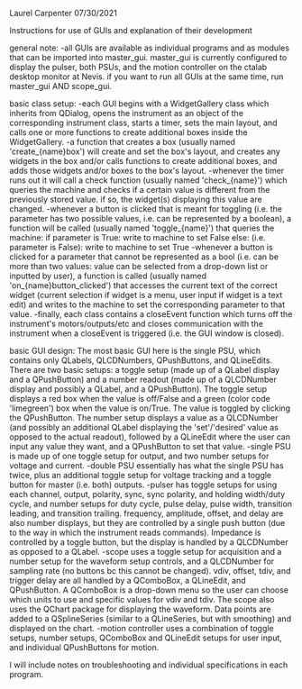 Laurel Carpenter
07/30/2021

Instructions for use of GUIs and explanation of their development

general note:
-all GUIs are available as individual programs and as modules that can be
imported into master_gui. master_gui is currently configured to display the
pulser, both PSUs, and the motion controller on the ctalab desktop monitor at
Nevis. if you want to run all GUIs at the same time, run master_gui AND
scope_gui.

basic class setup:
-each GUI begins with a WidgetGallery class which inherits from QDialog, opens
the instrument as an object of the corresponding instrument class, starts a
timer, sets the main layout, and calls one or more functions to create
additional boxes inside the WidgetGallery.
-a function that creates a box (usually named 'create_{name}box') will create
and set the box's layout, and creates any widgets in the box and/or calls
functions to create additional boxes, and adds those widgets and/or boxes to the
 box's layout.
-whenever the timer runs out it will call a check function (usually named
'check_{name}') which queries the machine and checks if a certain value is
different from the previously stored value. if so, the widget(s) displaying
this value are changed.
-whenever a button is clicked that is meant for toggling (i.e. the parameter has
 two possible values, i.e. can be represented by a boolean), a function will be
called (usually named 'toggle_{name}') that queries the machine:
  if parameter is True:
    write to machine to set False
  else: (i.e. parameter is False):
    write to machine to set True
-whenever a button is clicked for a parameter that cannot be represented as a
bool (i.e. can be more than two values: value can be selected from a drop-down
list or inputted by user), a function is called (usually named
'on_{name}button_clicked') that accesses the current text of the correct widget
(current selection if widget is a menu, user input if widget is a text edit) and
 writes to the machine to set the corresponding parameter to that value.
-finally, each class contains a closeEvent function which turns off the
instrument's motors/outputs/etc and closes communication with the instrument
when a closeEvent is triggered (i.e. the GUI window is closed).

basic GUI design:
The most basic GUI here is the single PSU, which contains only QLabels,
QLCDNumbers, QPushButtons, and QLineEdits. There are two basic setups: a
toggle setup (made up of a QLabel display and a QPushButton) and a number
readout (made up of a QLCDNumber display and possibly a QLabel, and a
QPushButton).
The toggle setup displays a red box when the value is off/False and a green
(color code 'limegreen') box when the value is on/True. The value is toggled
by clicking the QPushButton.
The number setup displays a value as a QLCDNumber (and possibly an additional
QLabel displaying the 'set'/'desired' value as opposed to the actual readout),
followed by a QLineEdit where the user can input any value they want, and a
QPushButton to set that value.
-single PSU is made up of one toggle setup for output, and two number setups for
 voltage and current.
-double PSU essentially has what the single PSU has twice, plus an additional
toggle setup for voltage tracking and a toggle button for master (i.e. both)
outputs.
-pulser has toggle setups for using each channel, output, polarity, sync, sync
polarity, and holding width/duty cycle, and number setups for duty cycle, pulse
delay, pulse width, transition leading, and transition trailing. frequency,
amplitude, offset, and delay are also number displays, but they are controlled
by a single push button (due to the way in which the instrument reads commands).
 Impedance is controlled by a toggle button, but the display is handled by a
QLCDNumber as opposed to a QLabel.
-scope uses a toggle setup for acquisition and a number setup for the waveform
setup controls, and a QLCDNumber for sampling rate (no buttons bc this cannot be
 changed). vdiv, offset, tdiv, and trigger delay are all handled by a QComboBox,
 a QLineEdit, and  QPushButton. A QComboBox is a drop-down menu so the user can
choose which units to use and specific values for vdiv and tdiv. The scope also
uses the QChart package for displaying the waveform. Data points are added to a
QSplineSeries (similar to a QLineSeries, but with smoothing) and displayed on
the chart.
-motion controller uses a combination of toggle setups, number setups, QComboBox
 and QLineEdit setups for user input, and individual QPushButtons for motion.

I will include notes on troubleshooting and individual specifications in each
program.
